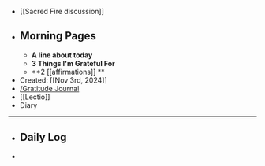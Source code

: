 - [[Sacred Fire discussion]]
- ## Morning Pages
	- **A line about today**
	- **3 Things I'm Grateful For**
	- **2 [[affirmations]] **
- Created: [[Nov 3rd, 2024]]
- [/Gratitude Journal](/Gratitude-Journal.md)
- [[Lectio]]
- Diary
- ---
- ## Daily Log
-